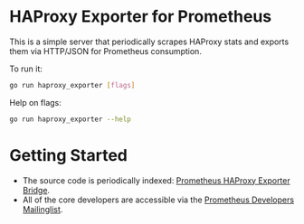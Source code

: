 # HAProxy Exporter for Prometheus

This is a simple server that periodically scrapes HAProxy stats and exports them via HTTP/JSON for Prometheus
consumption.

To run it:

```bash
go run haproxy_exporter [flags]
```

Help on flags:
```bash
go run haproxy_exporter --help
```

# Getting Started
  * The source code is periodically indexed: [Prometheus HAProxy Exporter Bridge](http://godoc.org/github.com/prometheus/haproxy_exporter).
  * All of the core developers are accessible via the [Prometheus Developers Mailinglist](https://groups.google.com/forum/?fromgroups#!forum/prometheus-developers).
